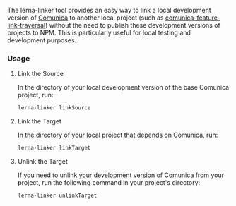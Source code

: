 <!-- A simple tool for linking a local development version of Comunica to another local project, like comunica-feature-link-traversal, without publishing either development version to NPM.

Usage:

In the directory of the local development version of base comunica:

`lerna-linker linkSource`

Then, in the directory of your local project that depends on Comunica, run:

`lerna-linker linkTarget`

In case you want to un-link your development version of Comunica from your project, use in your project's directory:

`lerna-linker unlinkTarget ` -->


The lerna-linker tool provides an easy way to link a local development version of [Comunica](https://github.com/comunica/comunica) to another local project (such as [comunica-feature-link-traversal](https://github.com/comunica/comunica-feature-link-traversal)) without the need to publish these development versions of projects to NPM. This is particularly useful for local testing and development purposes.
### Usage

1. Link the Source

    In the directory of your local development version of the base Comunica project, run:

    ```bash
    lerna-linker linkSource
    ```

2. Link the Target

    In the directory of your local project that depends on Comunica, run:

    ```bash
    lerna-linker linkTarget
    ```

3. Unlink the Target

    If you need to unlink your development version of Comunica from your project, run the following command in your project's directory:

    ```bash
    lerna-linker unlinkTarget
    ```

